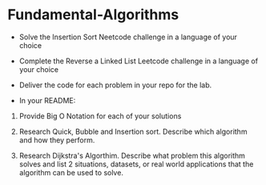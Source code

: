# Fundamental-Algorithms


- Solve the Insertion Sort Neetcode challenge in a language of your choice

- Complete the Reverse a Linked List Leetcode challenge in a language of your choice

- Deliver the code for each problem in your repo for the lab.

- In your README:

1. Provide Big O Notation for each of your solutions

2. Research Quick, Bubble and Insertion sort. Describe which algorithm and how they perform.

3. Research Dijkstra's Algorthim. Describe what problem this algorithm solves and list 2 situations, datasets, or real world applications that the algorithm can be used to solve. 